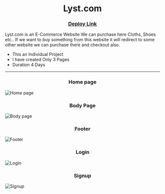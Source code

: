 <h1 align="center">Lyst.com</h1>

<h3 align="center"> <a href="https://lystguruprasad.netlify.app/">Deploy Link</a> </h3>

<p>Lyst.com is an E-Commerce Website We can purchase here Cloths, Shoes etc.. If we want to buy something from this website it will redirect to some other website we can purchase there and checkout also.</p>

* This an Individual Project 
* I have created Only 3 Pages
* Duration 4 Days
<hr>

<h3 align="center">Home page</h3>
<img src="https://github.com/Guruprasad3n/impartial-honey-6054/blob/main/Images/Home%20page.png" alt="Home page">

<h3 align="center">Body Page</h3>
<img src="https://github.com/Guruprasad3n/impartial-honey-6054/blob/main/Images/Body.png" alt="Body page">

<h3 align="center">Footer</h3>
<img src="https://github.com/Guruprasad3n/impartial-honey-6054/blob/main/Images/Footer.png" alt="Footer">

<h3 align="center">Login</h3>
<img src="https://github.com/Guruprasad3n/impartial-honey-6054/blob/main/Images/Login.png" alt="Login">

<h3 align="center">Signup</h3>
<img src="https://github.com/Guruprasad3n/impartial-honey-6054/blob/main/Images/Signup.png" alt="Signup">
